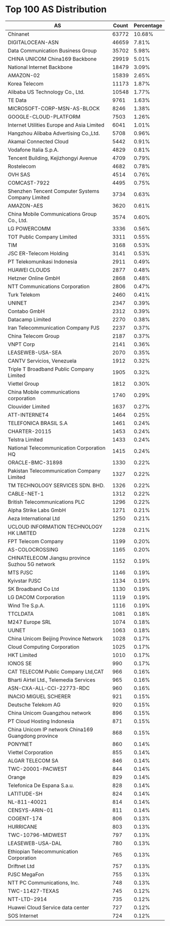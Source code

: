 # Top 100 AS Distribution
| AS | Count | Percentage |
|----|----|----|
| Chinanet | 63772 | 10.68% |
| DIGITALOCEAN-ASN | 46659 | 7.81% |
| Data Communication Business Group | 35702 | 5.98% |
| CHINA UNICOM China169 Backbone | 29919 | 5.01% |
| National Internet Backbone | 18479 | 3.09% |
| AMAZON-02 | 15839 | 2.65% |
| Korea Telecom | 11173 | 1.87% |
| Alibaba US Technology Co., Ltd. | 10548 | 1.77% |
| TE Data | 9761 | 1.63% |
| MICROSOFT-CORP-MSN-AS-BLOCK | 8246 | 1.38% |
| GOOGLE-CLOUD-PLATFORM | 7503 | 1.26% |
| Internet Utilities Europe and Asia Limited | 6041 | 1.01% |
| Hangzhou Alibaba Advertising Co.,Ltd. | 5708 | 0.96% |
| Akamai Connected Cloud | 5442 | 0.91% |
| Vodafone Italia S.p.A. | 4829 | 0.81% |
| Tencent Building, Kejizhongyi Avenue | 4709 | 0.79% |
| Rostelecom | 4682 | 0.78% |
| OVH SAS | 4514 | 0.76% |
| COMCAST-7922 | 4495 | 0.75% |
| Shenzhen Tencent Computer Systems Company Limited | 3734 | 0.63% |
| AMAZON-AES | 3620 | 0.61% |
| China Mobile Communications Group Co., Ltd. | 3574 | 0.60% |
| LG POWERCOMM | 3336 | 0.56% |
| TOT Public Company Limited | 3311 | 0.55% |
| TIM | 3168 | 0.53% |
| JSC ER-Telecom Holding | 3141 | 0.53% |
| PT Telekomunikasi Indonesia | 2911 | 0.49% |
| HUAWEI CLOUDS | 2877 | 0.48% |
| Hetzner Online GmbH | 2868 | 0.48% |
| NTT Communications Corporation | 2806 | 0.47% |
| Turk Telekom | 2460 | 0.41% |
| UNINET | 2347 | 0.39% |
| Contabo GmbH | 2312 | 0.39% |
| Datacamp Limited | 2270 | 0.38% |
| Iran Telecommunication Company PJS | 2237 | 0.37% |
| China Telecom Group | 2187 | 0.37% |
| VNPT Corp | 2141 | 0.36% |
| LEASEWEB-USA-SEA | 2070 | 0.35% |
| CANTV Servicios, Venezuela | 1912 | 0.32% |
| Triple T Broadband Public Company Limited | 1905 | 0.32% |
| Viettel Group | 1812 | 0.30% |
| China Mobile communications corporation | 1740 | 0.29% |
| Clouvider Limited | 1637 | 0.27% |
| ATT-INTERNET4 | 1464 | 0.25% |
| TELEFONICA BRASIL S.A | 1461 | 0.24% |
| CHARTER-20115 | 1453 | 0.24% |
| Telstra Limited | 1433 | 0.24% |
| National Telecommunication Corporation HQ | 1415 | 0.24% |
| ORACLE-BMC-31898 | 1330 | 0.22% |
| Pakistan Telecommunication Company Limited | 1327 | 0.22% |
| TM TECHNOLOGY SERVICES SDN. BHD. | 1326 | 0.22% |
| CABLE-NET-1 | 1312 | 0.22% |
| British Telecommunications PLC | 1296 | 0.22% |
| Alpha Strike Labs GmbH | 1271 | 0.21% |
| Aeza International Ltd | 1250 | 0.21% |
| UCLOUD INFORMATION TECHNOLOGY HK LIMITED | 1228 | 0.21% |
| FPT Telecom Company | 1199 | 0.20% |
| AS-COLOCROSSING | 1165 | 0.20% |
| CHINATELECOM Jiangsu province Suzhou 5G network | 1152 | 0.19% |
| MTS PJSC | 1146 | 0.19% |
| Kyivstar PJSC | 1134 | 0.19% |
| SK Broadband Co Ltd | 1130 | 0.19% |
| LG DACOM Corporation | 1119 | 0.19% |
| Wind Tre S.p.A. | 1116 | 0.19% |
| TTCLDATA | 1081 | 0.18% |
| M247 Europe SRL | 1074 | 0.18% |
| UUNET | 1063 | 0.18% |
| China Unicom Beijing Province Network | 1028 | 0.17% |
| Cloud Computing Corporation | 1025 | 0.17% |
| HKT Limited | 1010 | 0.17% |
| IONOS SE | 990 | 0.17% |
| CAT TELECOM Public Company Ltd,CAT | 966 | 0.16% |
| Bharti Airtel Ltd., Telemedia Services | 965 | 0.16% |
| ASN-CXA-ALL-CCI-22773-RDC | 960 | 0.16% |
| INACIO MIGUEL SCHERER | 921 | 0.15% |
| Deutsche Telekom AG | 920 | 0.15% |
| China Unicom Guangzhou network | 896 | 0.15% |
| PT Cloud Hosting Indonesia | 871 | 0.15% |
| China Unicom IP network China169 Guangdong province | 868 | 0.15% |
| PONYNET | 860 | 0.14% |
| Viettel Corporation | 855 | 0.14% |
| ALGAR TELECOM SA | 846 | 0.14% |
| TWC-20001-PACWEST | 844 | 0.14% |
| Orange | 829 | 0.14% |
| Telefonica De Espana S.a.u. | 828 | 0.14% |
| LATITUDE-SH | 824 | 0.14% |
| NL-811-40021 | 814 | 0.14% |
| CENSYS-ARIN-01 | 811 | 0.14% |
| COGENT-174 | 806 | 0.13% |
| HURRICANE | 803 | 0.13% |
| TWC-10796-MIDWEST | 797 | 0.13% |
| LEASEWEB-USA-DAL | 780 | 0.13% |
| Ethiopian Telecommunication Corporation | 765 | 0.13% |
| Driftnet Ltd | 757 | 0.13% |
| PJSC MegaFon | 755 | 0.13% |
| NTT PC Communications, Inc. | 748 | 0.13% |
| TWC-11427-TEXAS | 745 | 0.12% |
| NTT-LTD-2914 | 735 | 0.12% |
| Huawei Cloud Service data center | 727 | 0.12% |
| SOS Internet | 724 | 0.12% |
